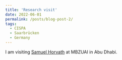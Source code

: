 ```yaml
---
title: 'Research visit'
date: 2022-06-01
permalink: /posts/blog-post-2/
tags:
  - CISPA
  - Saarbrücken
  - Germany
---
```

I am visiting [Samuel Horvath](https://sites.google.com/view/samuelhorvath) at MBZUAI in Abu Dhabi. 
